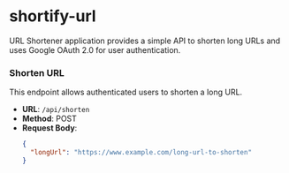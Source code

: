 # shortify-url

URL Shortener application provides a simple API to shorten long URLs and uses Google OAuth 2.0 for user authentication.

### Shorten URL

This endpoint allows authenticated users to shorten a long URL.

- **URL**: `/api/shorten`
- **Method**: POST
- **Request Body**:
  ```json
  {
    "longUrl": "https://www.example.com/long-url-to-shorten"
  }
  ```
